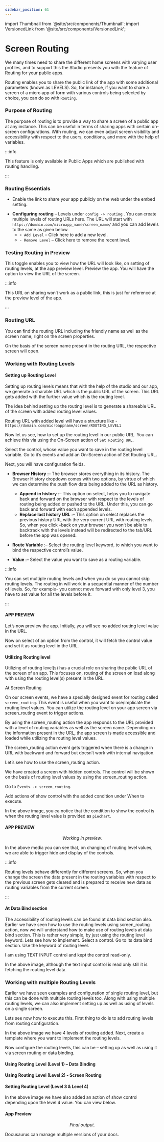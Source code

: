 ```yaml
---
sidebar_position: 61
---
```

import Thumbnail from '@site/src/components/Thumbnail';
import VersionedLink from '@site/src/components/VersionedLink';

# Screen Routing

We many times need to share the different home screens with varying user profiles, and to support this the Studio presents you with the feature of Routing for your public apps.

Routing enables you to share the public link of the app with some additional parameters (known as LEVELS). So, for instance, if you want to share a screen of a micro app of form with various controls being selected by choice, you can do so with `Routing`.

### Purpose of Routing

The purpose of routing is to provide a way to share a screen of a public app at any instance. This can be useful in terms of sharing apps with certain on-screen configurations. With routing, we can even adjust screen visibility and accessibility with respect to the users, conditions, and more with the help of variables.

:::info 

This feature is only available in Public Apps which are published with routing handling. 

:::

### Routing Essentials

- Enable the link to share your app publicly on the web under the embed setting.

<figure>
  <Thumbnail src="/img/advanced-concepts/screen-routing/screen-routing-enable-public-link.png" alt="Simple Database GUI" />
</figure>

- **Configuring routing** – Levels under `config -> routing` . You can create multiple levels of routing URLs here. The URL will start with `https://domain.com/microapp_name/screen_name/` and you can add levels to the same as given below.
    - `+ Add Level` – Click here to add a new level.
    - `- Remove Level` – Click here to remove the recent level.

<figure>
  <Thumbnail src="/img/advanced-concepts/screen-routing/screen-routing-config-screen.png" alt="Simple Database GUI" />
</figure>

### Testing Routing in Preview

<figure>
  <Thumbnail src="/img/advanced-concepts/screen-routing/screen-routing-config-screen-test-in-preview.png" alt="Simple Database GUI" />
</figure>

This toggle enables you to view how the URL will look like, on setting of routing levels, at the app preview level.
Preview the app. You will have the option to view the URL of the screen.

<figure>
  <Thumbnail src="/img/advanced-concepts/screen-routing/screen-routing-icon-in-preview.png" alt="Simple Database GUI" />
</figure>
<figure>
  <Thumbnail src="/img/advanced-concepts/screen-routing/screen-routing-url-bar-in-preview.png" alt="Simple Database GUI" />
</figure>

:::info 

This URL on sharing won’t work as a public link, this is just for reference at the preview level of the app. 

:::

### Routing URL

You can find the routing URL including the friendly name as well as the screen name, right on the screen properties.

<figure>
  <Thumbnail src="/img/advanced-concepts/screen-routing/screen-routing-url-in-properties.png" alt="Simple Database GUI" />
</figure>

On the basis of the screen name present in the routing URL, the respective screen will open.

### Working with Routing Levels

#### Setting up Routing Level

Setting up routing levels means that with the help of the studio and our app, we generate a sharable URL which is the public URL of the screen. This URL gets added with the further value which is the routing level.

The idea behind setting up the routing level is to generate a shareable URL of the screen with added routing level values.

Routing URL with added level will have a structure like - `https://domain.com/microappname/screen/ROUTING_LEVEL1`

Now let us see, how to set up the routing level in our public URL. You can achieve this via using the On-Screen action of `Set Routing URL`.

Select the control, whose value you want to save in the routing level variable. Go to it’s events and add an On-Screen action of Set Routing URL.

<figure>
  <Thumbnail src="/img/advanced-concepts/screen-routing/screen-routing-set-routing-action.png" alt="Simple Database GUI" />
</figure>

Next, you will have configuration fields.

<figure>
  <Thumbnail src="/img/advanced-concepts/screen-routing/screen-routing-set-routing-action-config-screen.png" alt="Simple Database GUI" />
</figure>

- **Browser History** :– The browser stores everything in its history. The Browser History dropdown comes with two options, by virtue of which we can determine the push flow data being added to the URL as history.

  <figure>
    <Thumbnail src="/img/advanced-concepts/screen-routing/screen-routing-set-routing-action-config-screen-first-dropdown.png" alt="Simple Database GUI" />

  </figure>

  - **Append in history** :– This option on select, helps you to navigate back and forward on the browser with respect to the levels of routing being added or pushed to the URL. Under this, you can go back and forward with each appended levels.
  - **Replace last history URL** :– This option on select replaces the previous history URL with the very current URL with routing levels. So, when you click –back on your browser you won’t be able to backtrack with the levels instead will be redirected to the tab/URL before the app was opened.

- **Route Variable** :– Select the routing level keyword, to which you want to bind the respective control’s value.

- **Value** :– Select the value you want to save as a routing variable.

 <figure>
  <Thumbnail src="/img/advanced-concepts/screen-routing/screen-routing-set-routing-action-final-view.png" alt="Simple Database GUI" />
</figure>

:::info 

You can set multiple routing levels and when you do so you cannot skip routing levels. The routing in will work in a sequential manner of the number of levels. So, for example- you cannot move forward with only level 3, you have to set value for all the levels before it. 

:::

#### APP PREVIEW

Let’s now preview the app. Initially, you will see no added routing level value in the URL.

<figure>
  <Thumbnail src="/img/advanced-concepts/screen-routing/screen-routing-preview-url-change-1.png" alt="Simple Database GUI" />
</figure>

Now on select of an option from the control, it will fetch the control value and set it as routing level in the URL.

<figure>
  <Thumbnail src="/img/advanced-concepts/screen-routing/screen-routing-preview-url-change-2.png" alt="Simple Database GUI" />
</figure>

#### Utilizing Routing level

Utilizing of routing level(s) has a crucial role on sharing the public URL of the screen of an app. This focuses on, routing of the screen on load along with using the routing level(s) present in the URL.

At Screen Routing

On our screen events, we have a specially designed event for routing called `screen_routing`. This event is useful when you want to use/implicate the routing level values. You can utilize the routing level on your app screen via screen_routing event to trigger actions.

By using the screen_routing action the app responds to the URL provided with a level of routing variables as well as the screen name. Depending on the information present in the URL, the app screen is made accessible and loaded while utilizing the routing level values.

The screen_routing action event gets triggered when there is a change in URL with backward and forward but doesn’t work with internal navigation.

Let’s see how to use the screen_routing action.

We have created a screen with hidden controls. The control will be shown on the basis of routing level values by using the screen_routing action.

Go to `Events -> screen_routing`.

<figure>
  <Thumbnail src="/img/advanced-concepts/screen-routing/screen-routing-event.png" alt="Simple Database GUI" />
</figure>

Add actions of show control with the added condition under When to execute.

<figure>
  <Thumbnail src="/img/advanced-concepts/screen-routing/screen-routing-when-to-execute-example.png" alt="Simple Database GUI" />
</figure>

In the above image, you ca notice that the condition to show the control is when the routing level value is provided as `piechart`.

#### APP PREVIEW

<figure>
  <Thumbnail
    src='/img/advanced-concepts/screen-routing/screen-routing-preview-gif.gif'
    style={{ width: "100%", height: "auto" }}
    alt='List of available databases connectors.'
  />
  <figcaption align='center'>
    <i>Working in preview.</i>
  </figcaption>
</figure>

In the above media you can see that, on changing of routing level values, we are able to trigger hide and display of the controls.

:::info 

Routing levels behave differently for different screens. So, when you change the screen the data present in the routing variables with respect to the previous screen gets cleared and is prepared to receive new data as routing variables from the current screen.

:::

#### At Data Bind section

The accessibility of routing levels can be found at data bind section also. Earlier we have seen how to use the routing levels using screen_routing action, now we will understand how to make use of routing levels at data bind section.
This is rather very simple, by just using the routing level keyword.
Lets see how to implement. Select a control. Go to its data bind section. Use the keyword of routing level.

<figure>
  <Thumbnail src="/img/advanced-concepts/screen-routing/screen-routing-using-level-keywords.png" alt="Simple Database GUI" />
</figure>

I am using TEXT INPUT control and kept the control read-only.

<figure>
  <Thumbnail src="/img/advanced-concepts/screen-routing/screen-routing-level-as-data-preview.png" alt="Simple Database GUI" />
</figure>

In the above image, although the text input control is read only still it is fetching the routing level data.

### Working with multiple Routing Levels

Earlier we have seen examples and configuration of single routing level, but this can be done with multiple routing levels too.
Along with using multiple routing levels, we can also implement setting up as well as using of levels on a single screen.

Lets see now how to execute this.
First thing to do is to add routing levels from routing configuration.

<figure>
  <Thumbnail src="/img/advanced-concepts/screen-routing/screen-routing-congif-4-levels-example.png" alt="Simple Database GUI" />
</figure>

In the above image we have 4 levels of routing added.
Next, create a template where you want to implement the routing levels.

<figure>
  <Thumbnail src="/img/advanced-concepts/screen-routing/screen-routing-using-level-as-data-2.png" alt="Simple Database GUI" />
</figure>

Now configure the routing levels, this can be – setting up as well as using it via screen routing or data binding.

#### Using Routing Level (Level 1) – Data Binding
<figure>
  <Thumbnail src="/img/advanced-concepts/screen-routing/screen-routing-using-level-as-data-1.png" alt="Simple Database GUI" />
</figure>

#### Using Routing Level (Level 2) - Screen Routing
<figure>
  <Thumbnail src="/img/advanced-concepts/screen-routing/screen-routing-using-level-2.png" alt="Simple Database GUI" />
</figure>

#### Setting Routing Level (Level 3 & Level 4)
<figure>
  <Thumbnail src="/img/advanced-concepts/screen-routing/screen-routing-using-level-3.png" alt="Simple Database GUI" />
</figure>

<figure>
  <Thumbnail src="/img/advanced-concepts/screen-routing/screen-routing-using-level-4.png" alt="Simple Database GUI" />
</figure>

In the above image we have also added an action of show control depending upon the level 4 value. You can view below.

<figure>
  <Thumbnail src="/img/advanced-concepts/screen-routing/screen-routing-when-to-execute-for-all-4-levels.png" alt="Simple Database GUI" />
</figure>

#### App Preview

<figure>
  <Thumbnail
    src='/img/advanced-concepts/screen-routing/screen-routing-final-gif.gif'
    style={{ width: "100%", height: "auto" }}
    alt='List of available databases connectors.'
  />
  <figcaption align='center'>
    <i>Final output.</i>
  </figcaption>
</figure>

Docusaurus can manage multiple versions of your docs.